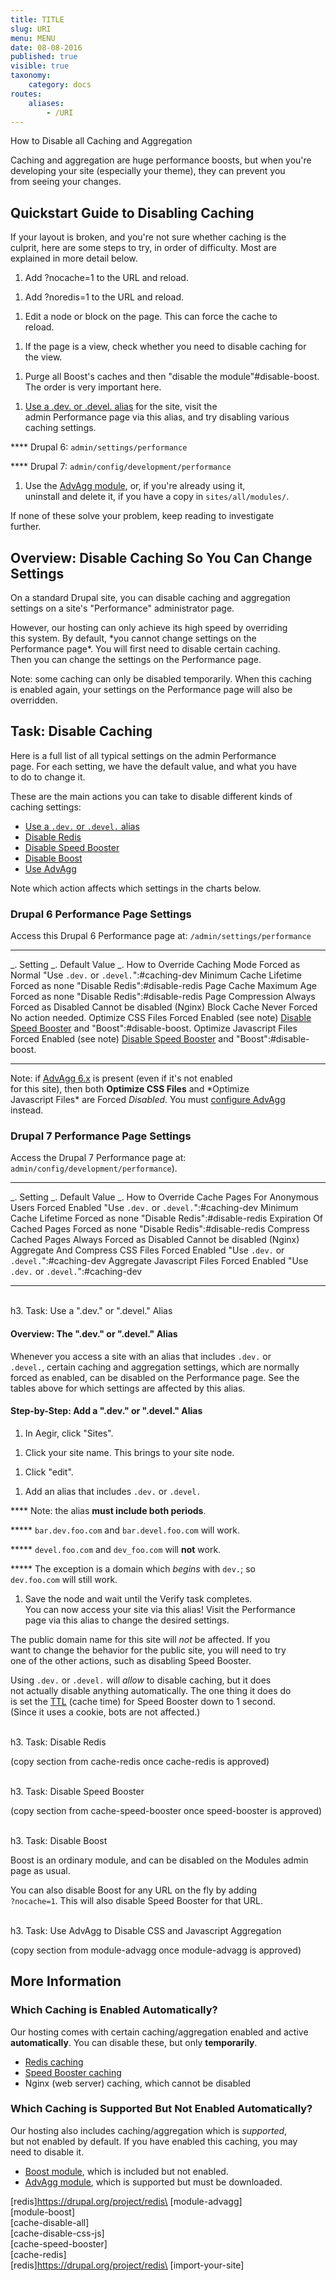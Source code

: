```yaml
---
title: TITLE
slug: URI
menu: MENU
date: 08-08-2016
published: true
visible: true
taxonomy:
    category: docs
routes:
    aliases:
        - /URI
---
```

How to Disable all Caching and Aggregation

Caching and aggregation are huge performance boosts, but when you're\
developing your site (especially your theme), they can prevent you\
from seeing your changes.

Quickstart Guide to Disabling Caching
-------------------------------------

If your layout is broken, and you're not sure whether caching is the\
culprit, here are some steps to try, in order of difficulty. Most are\
explained in more detail below.

1.  Add ?nocache=1 to the URL and reload.

<!-- -->

1.  Add ?noredis=1 to the URL and reload.

<!-- -->

1.  Edit a node or block on the page. This can force the cache to\
    reload.

<!-- -->

1.  If the page is a view, check whether you need to disable caching
    for\
    the view.

<!-- -->

1.  Purge all Boost's caches and then "disable the
    module"\#disable-boost.\
    The order is very important here.

<!-- -->

1.  [Use a .dev. or .devel. alias](#caching-dev) for the site, visit
    the\
    admin Performance page via this alias, and try disabling various\
    caching settings.

**** Drupal 6: `admin/settings/performance`

**** Drupal 7: `admin/config/development/performance`

1.  Use the [AdvAgg module](#use-advagg), or, if you're already using
    it,\
    uninstall and delete it, if you have a copy in `sites/all/modules/`.

If none of these solve your problem, keep reading to investigate\
further.

Overview: Disable Caching So You Can Change Settings
----------------------------------------------------

On a standard Drupal site, you can disable caching and aggregation\
settings on a site's "Performance" administrator page.

However, our hosting can only achieve its high speed by overriding\
this system. By default, \*you cannot change settings on the\
Performance page\*. You will first need to disable certain caching.\
Then you can change the settings on the Performance page.

Note: some caching can only be disabled temporarily. When this caching\
is enabled again, your settings on the Performance page will also be\
overridden.

Task: Disable Caching
---------------------

Here is a full list of all typical settings on the admin Performance\
page. For each setting, we have the default value, and what you have\
to do to change it.

These are the main actions you can take to disable different kinds of\
caching settings:

-   [Use a `.dev.` or `.devel.` alias](#caching-dev)
-   [Disable Redis](#disable-redis)
-   [Disable Speed Booster](#disable-speed-booster)
-   [Disable Boost](#disable-boost)
-   [Use AdvAgg](#use-advagg)

Note which action affects which settings in the charts below.

### Drupal 6 Performance Page Settings

Access this Drupal 6 Performance page at: `/admin/settings/performance`

  --------------------------- --------------------------- ------------------------------------------------------------------------------
  \_. Setting                 \_. Default Value           \_. How to Override
  Caching Mode                Forced as Normal            "Use `.dev.` or `.devel.`":\#caching-dev
  Minimum Cache Lifetime      Forced as none              "Disable Redis":\#disable-redis
  Page Cache Maximum Age      Forced as none              "Disable Redis":\#disable-redis
  Page Compression            Always Forced as Disabled   Cannot be disabled (Nginx)
  Block Cache                 Never Forced                No action needed.
  Optimize CSS Files          Forced Enabled (see note)   [Disable Speed Booster](#disable-speed-booster) and "Boost":\#disable-boost.
  Optimize Javascript Files   Forced Enabled (see note)   [Disable Speed Booster](#disable-speed-booster) and "Boost":\#disable-boost.
  --------------------------- --------------------------- ------------------------------------------------------------------------------

Note: if [AdvAgg 6.x](#use-advagg) is present (even if it's not enabled\
for this site), then both **Optimize CSS Files** and \*Optimize\
Javascript Files\* are Forced *Disabled*. You must [configure
AdvAgg](module-advagg)\
instead.

### Drupal 7 Performance Page Settings

Access the Drupal 7 Performance page at:
`admin/config/development/performance`).

  ---------------------------------- --------------------------- ------------------------------------------
  \_. Setting                        \_. Default Value           \_. How to Override
  Cache Pages For Anonymous Users    Forced Enabled              "Use `.dev.` or `.devel.`":\#caching-dev
  Minimum Cache Lifetime             Forced as none              "Disable Redis":\#disable-redis
  Expiration Of Cached Pages         Forced as none              "Disable Redis":\#disable-redis
  Compress Cached Pages              Always Forced as Disabled   Cannot be disabled (Nginx)
  Aggregate And Compress CSS Files   Forced Enabled              "Use `.dev.` or `.devel.`":\#caching-dev
  Aggregate Javascript Files         Forced Enabled              "Use `.dev.` or `.devel.`":\#caching-dev
  ---------------------------------- --------------------------- ------------------------------------------

<a name="caching-dev">\
h3. Task: Use a ".dev." or ".devel." Alias

#### Overview: The ".dev." or ".devel." Alias

Whenever you access a site with an alias that includes `.dev.` or\
`.devel.`, certain caching and aggregation settings, which are normally\
forced as enabled, can be disabled on the Performance page. See the\
tables above for which settings are affected by this alias.

#### Step-by-Step: Add a ".dev." or ".devel." Alias

1.  In Aegir, click "Sites".

<!-- -->

1.  Click your site name. This brings to your site node.

<!-- -->

1.  Click "edit".

<!-- -->

1.  Add an alias that includes `.dev.` or `.devel.`

**** Note: the alias **must include both periods**.

****\* `bar.dev.foo.com` and `bar.devel.foo.com` will work.

****\* `devel.foo.com` and `dev_foo.com` will **not** work.

****\* The exception is a domain which *begins* with `dev.`; so\
`dev.foo.com` will still work.

1.  Save the node and wait until the Verify task completes.\
    You can now access your site via this alias! Visit the Performance\
    page via this alias to change the desired settings.

The public domain name for this site will *not* be affected. If you\
want to change the behavior for the public site, you will need to try\
one of the other actions, such as disabling Speed Booster.

Using `.dev.` or `.devel.` will *allow* to disable caching, but it does\
not actually disable anything automatically. The one thing it does do\
is set the [TTL](ttl) (cache time) for Speed Booster down to 1 second.\
(Since it uses a cookie, bots are not affected.)

<a name="disable-redis">\
h3. Task: Disable Redis

(copy section from cache-redis once cache-redis is approved)

<a name="disable-speed-booster">\
h3. Task: Disable Speed Booster

(copy section from cache-speed-booster once speed-booster is approved)

<a name="disable-boost">\
h3. Task: Disable Boost

Boost is an ordinary module, and can be disabled on the Modules admin\
page as usual.

You can also disable Boost for any URL on the fly by adding\
`?nocache=1`. This will also disable Speed Booster for that URL.

<a name="use-advagg">\
h3. Task: Use AdvAgg to Disable CSS and Javascript Aggregation

(copy section from module-advagg once module-advagg is approved)

More Information
----------------

### Which Caching is Enabled Automatically?

Our hosting comes with certain caching/aggregation enabled and active\
**automatically**. You can disable these, but only **temporarily**.

-   [Redis caching](cache-redis)
-   [Speed Booster caching](cache-speed-booster)
-   Nginx (web server) caching, which cannot be disabled

### Which Caching is Supported But Not Enabled Automatically?

Our hosting also includes caching/aggregation which is *supported*,\
but not enabled by default. If you have enabled this caching, you may\
need to disable it.

-   [Boost module](module-module), which is included but not enabled.
-   [AdvAgg module](module-advagg), which is supported but must
    be downloaded.

\[redis\]https://drupal.org/project/redis\
\[module-advagg\]\
\[module-boost\]\
\[cache-disable-all\]\
\[cache-disable-css-js\]\
\[cache-speed-booster\]\
\[cache-redis\]\
\[redis\]https://drupal.org/project/redis\
\[import-your-site\]
